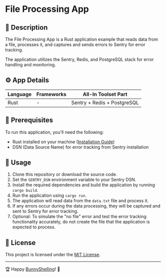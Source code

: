 # File Processing App

## 📄 Description
The File Processing App is a Rust application example that reads data from a file, processes it, and captures and sends errors to Sentry for error tracking. 

The application utilizes the Sentry, Redis, and PostgreSQL stack for error handling and monitoring.

## ⚙️ App Details

| Language | Frameworks | All-In Toolset Part |
|-----------|---------------------|---------------------|
| Rust | - | Sentry + Redis + PostgreSQL |

## 🚀 Prerequisites
To run this application, you'll need the following:
- Rust installed on your machine ([Installation Guide](https://www.rust-lang.org/tools/install))
- DSN (Data Source Name) for error tracking from Sentry installation

## 📖 Usage
1. Clone this repository or download the source code.
2. Set the `SENTRY_DSN` environment variable to your Sentry DSN.
3. Install the required dependencies and build the application by running `cargo build`.
4. Run the application using `cargo run`.
5. The application will read data from the `data.txt` file and process it.
6. If any errors occur during the data processing, they will be captured and sent to Sentry for error tracking.
7. Optional: To simulate the "no file" error and test the error tracking functionality accurately, do not create the file that the application is expected to process.

## 📄 License
This project is licensed under the [MIT License](../../LICENSE).

---

🏆 Happy [BunnyShelling](https://bunnyshell.devpost.com/)! 🚀

